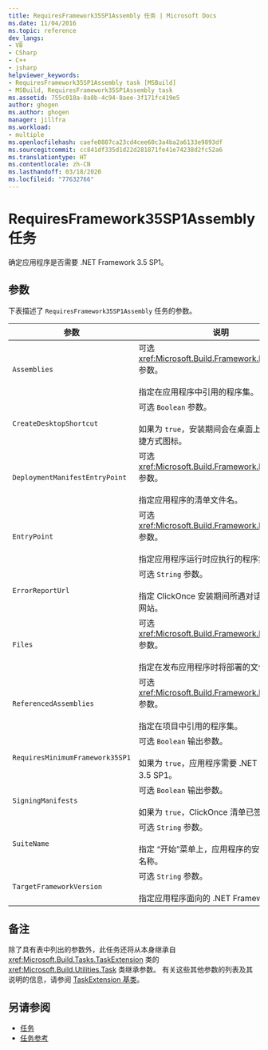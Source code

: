 ```yaml
---
title: RequiresFramework35SP1Assembly 任务 | Microsoft Docs
ms.date: 11/04/2016
ms.topic: reference
dev_langs:
- VB
- CSharp
- C++
- jsharp
helpviewer_keywords:
- RequiresFramework35SP1Assembly task [MSBuild]
- MSBuild, RequiresFramework35SP1Assembly task
ms.assetid: 755c018a-8a8b-4c94-8aee-3f171fc419e5
author: ghogen
ms.author: ghogen
manager: jillfra
ms.workload:
- multiple
ms.openlocfilehash: caefe0887ca23cd4cee60c3a4ba2a6133e9893df
ms.sourcegitcommit: cc841df335d1d22d281871fe41e74238d2fc52a6
ms.translationtype: HT
ms.contentlocale: zh-CN
ms.lasthandoff: 03/18/2020
ms.locfileid: "77632766"
---
```

# <a name="requiresframework35sp1assembly-task"></a>RequiresFramework35SP1Assembly 任务

确定应用程序是否需要 .NET Framework 3.5 SP1。

## <a name="parameters"></a>参数

 下表描述了 `RequiresFramework35SP1Assembly` 任务的参数。

|参数|说明|
|---------------|-----------------|
|`Assemblies`|可选 <xref:Microsoft.Build.Framework.ITaskItem>`[]` 参数。<br /><br /> 指定在应用程序中引用的程序集。|
|`CreateDesktopShortcut`|可选 `Boolean` 参数。<br /><br /> 如果为 `true`，安装期间会在桌面上创建一个快捷方式图标。|
|`DeploymentManifestEntryPoint`|可选 <xref:Microsoft.Build.Framework.ITaskItem> 参数。<br /><br /> 指定应用程序的清单文件名。|
|`EntryPoint`|可选 <xref:Microsoft.Build.Framework.ITaskItem> 参数。<br /><br /> 指定应用程序运行时应执行的程序集。|
|`ErrorReportUrl`|可选 `String` 参数。<br /><br /> 指定 ClickOnce 安装期间所遇对话框中显示的网站。|
|`Files`|可选 <xref:Microsoft.Build.Framework.ITaskItem>`[]` 参数。<br /><br /> 指定在发布应用程序时将部署的文件列表。|
|`ReferencedAssemblies`|可选 <xref:Microsoft.Build.Framework.ITaskItem>`[]` 参数。<br /><br /> 指定在项目中引用的程序集。|
|`RequiresMinimumFramework35SP1`|可选 `Boolean` 输出参数。<br /><br /> 如果为 `true`，应用程序需要 .NET Framework 3.5 SP1。|
|`SigningManifests`|可选 `Boolean` 输出参数。<br /><br /> 如果为 `true`，ClickOnce 清单已签名。|
|`SuiteName`|可选 `String` 参数。<br /><br /> 指定  “开始”菜单上，应用程序的安装文件夹的名称。|
|`TargetFrameworkVersion`|可选 `String` 参数。<br /><br /> 指定应用程序面向的 .NET Framework 版本。|

## <a name="remarks"></a>备注

 除了具有表中列出的参数外，此任务还将从本身继承自 <xref:Microsoft.Build.Tasks.TaskExtension> 类的 <xref:Microsoft.Build.Utilities.Task> 类继承参数。 有关这些其他参数的列表及其说明的信息，请参阅 [TaskExtension 基类](../msbuild/taskextension-base-class.md)。

## <a name="see-also"></a>另请参阅

- [任务](../msbuild/msbuild-tasks.md)
- [任务参考](../msbuild/msbuild-task-reference.md)